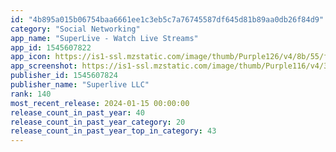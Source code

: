 ```yaml
---
id: "4b895a015b06754baa6661ee1c3eb5c7a76745587df645d81b89aa0db26f84d9"
category: "Social Networking"
app_name: "SuperLive - Watch Live Streams"
app_id: 1545607822
app_icon: https://is1-ssl.mzstatic.com/image/thumb/Purple126/v4/8b/55/fb/8b55fbdf-6d57-ffde-a35d-4bb9a40b1d0f/AppIcon-1x_U007emarketing-0-10-0-85-220-0.png/1024x1024bb.png
app_screenshot: https://is1-ssl.mzstatic.com/image/thumb/Purple116/v4/3c/7e/36/3c7e3629-3a99-782e-9978-935a1a86eff5/361d02f9-fb6d-4447-b1c3-3dcaea023566_1.jpg/1242x2688bb.png
publisher_id: 1545607824
publisher_name: "Superlive LLC"
rank: 140
most_recent_release: 2024-01-15 00:00:00
release_count_in_past_year: 40
release_count_in_past_year_category: 20
release_count_in_past_year_top_in_category: 43
---
```

